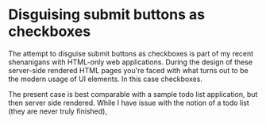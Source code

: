 Disguising submit buttons as checkboxes
====

The attempt to disguise submit buttons as checkboxes is part of my recent shenanigans with HTML-only web applications. During the design of these server-side rendered HTML pages you're faced with what turns out to be the modern usage of UI elements. In this case checkboxes.

The present case is best comparable with a sample todo list application, but then server side rendered. While I have issue with the notion of a todo list (they are never truly finished), 
